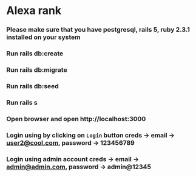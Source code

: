 # Alexa rank

### Please make sure that you have postgresql, rails 5, ruby 2.3.1 installed on your system

### Run rails db:create
### Run rails db:migrate
### Run rails db:seed
### Run rails s
### Open browser and open http://localhost:3000
### Login using by clicking on `Login` button creds -> email -> user2@cool.com, password -> 123456789
### Login using admin account creds -> email -> admin@admin.com, password -> admin@12345
